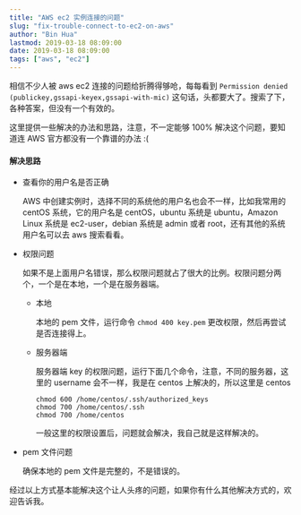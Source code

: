 ```yaml
---
title: "AWS ec2 实例连接的问题"
slug: "fix-trouble-connect-to-ec2-on-aws"
author: "Bin Hua"
lastmod: 2019-03-18 08:09:00
date: 2019-03-18 08:09:00
tags: ["aws", "ec2"]
---
```


相信不少人被 aws ec2 连接的问题给折腾得够呛，每每看到 `Permission denied (publickey,gssapi-keyex,gssapi-with-mic)` 这句话，头都要大了。搜索了下，各种答案，但没有一个有效的。

这里提供一些解决的办法和思路，注意，不一定能够 100% 解决这个问题，要知道连 AWS 官方都没有一个靠谱的办法 :(

#### 解决思路

- 查看你的用户名是否正确

    AWS 中创建实例时，选择不同的系统他的用户名也会不一样，比如我常用的 centOS 系统，它的用户名是 centOS，ubuntu 系统是 ubuntu，Amazon Linux 系统是 ec2-user，debian 系统是 admin 或者 root，还有其他的系统用户名可以去 aws 搜索看看。
    
- 权限问题

    如果不是上面用户名错误，那么权限问题就占了很大的比例。权限问题分两个，一个是在本地，一个是在服务器端。
    
    - 本地

        本地的 pem 文件，运行命令 `chmod 400 key.pem` 更改权限，然后再尝试是否连接得上。
        
    - 服务器端

        服务器端 key 的权限问题，运行下面几个命令，注意，不同的服务器，这里的 username 会不一样，我是在 centos 上解决的，所以这里是 centos
        
        ```
        chmod 600 /home/centos/.ssh/authorized_keys
        chmod 700 /home/centos/.ssh
        chmod 700 /home/centos
        ```
        
        一般这里的权限设置后，问题就会解决，我自己就是这样解决的。
        
- pem 文件问题

    确保本地的 pem 文件是完整的，不是错误的。
    
经过以上方式基本能解决这个让人头疼的问题，如果你有什么其他解决方式的，欢迎告诉我。
